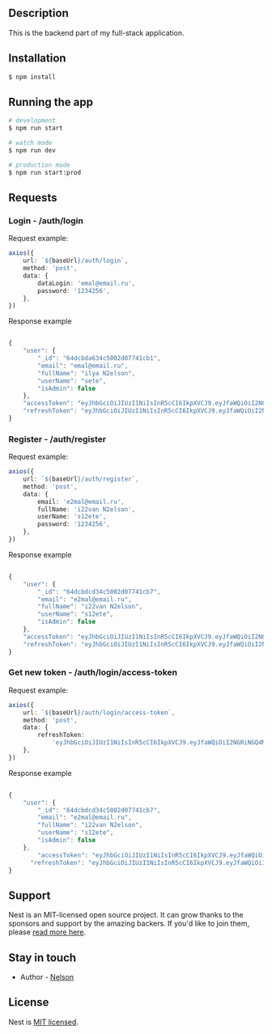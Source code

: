   <!--[![Backers on Open Collective](https://opencollective.com/nest/backers/badge.svg)](https://opencollective.com/nest#backer)
  [![Sponsors on Open Collective](https://opencollective.com/nest/sponsors/badge.svg)](https://opencollective.com/nest#sponsor)-->

## Description

This is the backend part of my full-stack application.
## Installation

```bash
$ npm install
```

## Running the app

```bash
# development
$ npm run start

# watch mode
$ npm run dev

# production mode
$ npm run start:prod
```

## Requests

### Login - /auth/login

Request example:

```typescript
axios({
	url: `${baseUrl}/auth/login`,
	method: 'post',
	data: {
		dataLogin: 'emal@email.ru',
		password: '1234256',
	},
})
```

Response example

```typescript

{
	"user": {
		"_id": "64dcbda634c5002d07741cb1",
		"email": "emal@email.ru",
		"fullName": "ilya N2elson",
		"userName": "sete",
		"isAdmin": false
	},
	"accessToken": "eyJhbGciOiJIUzI1NiIsInR5cCI6IkpXVCJ9.eyJfaWQiOiI2NGRjYmRhNjM0YzUwMDJkMDc3NDFjYjEiLCJpYXQiOjE2OTIyNzM1MjIsImV4cCI6MTY5MjI3NzEyMn0.Wm_oevdCjdDqG3PvsVcyladETpf8myq6AAmLRnxKC2g",
	"refreshToken": "eyJhbGciOiJIUzI1NiIsInR5cCI6IkpXVCJ9.eyJfaWQiOiI2NGRjYmRhNjM0YzUwMDJkMDc3NDFjYjEiLCJpYXQiOjE2OTIyNzM1MjIsImV4cCI6MTY5MzU2OTUyMn0.0e8hDY2JFJYFqqUIoLf1WcZGecOzvwdR0ANJFLxsN0Y"
}


```

### Register - /auth/register

Request example:

```typescript
axios({
	url: `${baseUrl}/auth/register`,
	method: 'post',
	data: {
		email: 'e2mal@email.ru',
		fullName: 'i22van N2elson',
		userName: 's12ete',
		password: '1234256',
	},
})
```

Response example

```typescript

{
	"user": {
		"_id": "64dcbdcd34c5002d07741cb7",
		"email": "e2mal@email.ru",
		"fullName": "i22van N2elson",
		"userName": "s12ete",
		"isAdmin": false
	},
	"accessToken": "eyJhbGciOiJIUzI1NiIsInR5cCI6IkpXVCJ9.eyJfaWQiOiI2NGRjYmRjZDM0YzUwMDJkMDc3NDFjYjciLCJpYXQiOjE2OTIxODgxMDksImV4cCI6MTY5MjE5MTcwOX0.acpBOHmI9d4kzuFNtD_zCBDA2y5AvMdmZ9HUHczjOG4",
	"refreshToken": "eyJhbGciOiJIUzI1NiIsInR5cCI6IkpXVCJ9.eyJfaWQiOiI2NGRjYmRjZDM0YzUwMDJkMDc3NDFjYjciLCJpYXQiOjE2OTIxODgxMDksImV4cCI6MTY5MzQ4NDEwOX0.k3RYWyb4O3ipAgMAe83UWFEyFCB5eMl5uUnSQqPlZRI"
}


```

### Get new token - /auth/login/access-token

Request example:

```typescript
axios({
	url: `${baseUrl}/auth/login/access-token`,
	method: 'post',
	data: {
		refreshToken:
			'eyJhbGciOiJIUzI1NiIsInR5cCI6IkpXVCJ9.eyJfaWQiOiI2NGRiNGQ4MmZkZjY3N2YyNTExNjUzZWIiLCJpYXQiOjE2OTIwOTM4MjYsImV4cCI6MTY5MzM4OTgyNn0.5DyHOG0jTUt0zdtZ7gq6BNoQg4fLEY_MHXJrGKL61yc',
	},
})
```

Response example

```typescript

{
	"user": {
		"_id": "64dcbdcd34c5002d07741cb7",
		"email": "e2mal@email.ru",
		"fullName": "i22van N2elson",
		"userName": "s12ete",
		"isAdmin": false
	},
		"accessToken": "eyJhbGciOiJIUzI1NiIsInR5cCI6IkpXVCJ9.eyJfaWQiOiI2NGRiNGQ4MmZkZjY3N2YyNTExNjUzZWIiLCJpYXQiOjE2OTIwOTQyMzEsImV4cCI6MTY5MjA5NzgzMX0.U2Je0ldGg4FC_vr_g8lHkdofiQPpMVTALurO88R29Hc",
	  "refreshToken": "eyJhbGciOiJIUzI1NiIsInR5cCI6IkpXVCJ9.eyJfaWQiOiI2NGRiNGQ4MmZkZjY3N2YyNTExNjUzZWIiLCJpYXQiOjE2OTIwOTQyMzEsImV4cCI6MTY5MzM5MDIzMX0.Dawp6EaUw11yqRT2erIApQ966P1oTEVXyFn2OIhKhgg"
}


```




## Support

Nest is an MIT-licensed open source project. It can grow thanks to the sponsors and support by the amazing backers. If you'd like to join them, please [read more here](https://docs.nestjs.com/support).

## Stay in touch

- Author - [Nelson](https://github.com/zxcivan07)

## License

Nest is [MIT licensed](LICENSE).
